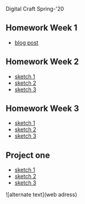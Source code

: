 Digital Craft Spring-'20

## Homework Week 1
* [blog post]()

## Homework Week 2
* [sketch 1](https://orilacau.github.io/PUFY1225-Digital_Craft_OriL/sktch1/index.html)
* [sketch 2](https://orilacau.github.io/PUFY1225-Digital_Craft_OriL/sktch2/sktch2.html)
* [sketch 3](https://orilacau.github.io/PUFY1225-Digital_Craft_OriL/sktch3/sktch3.html)

## Homework Week 3
* [sketch 1](https://orilacau.github.io/PUFY1225-Digital_Craft_OriL/sktch1a/sktch1a.html)
* [sketch 2](https://orilacau.github.io/PUFY1225-Digital_Craft_OriL/gnart2/gnart2.html)
* [sketch 3](https://orilacau.github.io/PUFY1225-Digital_Craft_OriL/gnart3/gnart3.html)

## Project one
* [sketch 1](https://orilacau.github.io/PUFY1225-Digital_Craft_OriL/lasrprojct1/lasrprojct1.html)
* [sketch 2](https://orilacau.github.io/PUFY1225-Digital_Craft_OriL/draft/draft.html)
* [sketch 3](https://orilacau.github.io/PUFY1225-Digital_Craft_OriL/apples/apple.html)


![alternate text](web adress)

